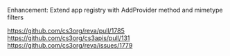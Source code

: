 Enhancement: Extend app registry with AddProvider method and mimetype filters

https://github.com/cs3org/reva/pull/1785
https://github.com/cs3org/cs3apis/pull/131
https://github.com/cs3org/reva/issues/1779
